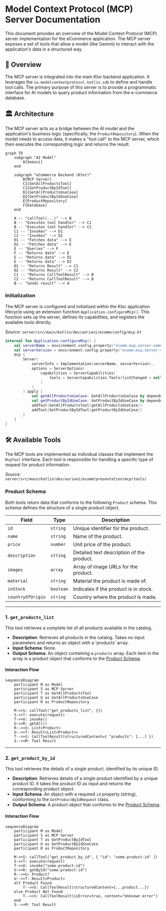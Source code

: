 # Model Context Protocol (MCP) Server Documentation

This document provides an overview of the Model Context Protocol (MCP) server implementation for the eCommerce application. The MCP server exposes a set of tools that allow a model (like Gemini) to interact with the application's data in a structured way.

## 🚀 Overview

The MCP server is integrated into the main Ktor backend application. It leverages the `io.modelcontextprotocol.kotlin.sdk` to define and handle tool calls. The primary purpose of this server is to provide a programmatic interface for AI models to query product information from the e-commerce database.

## 🏛️ Architecture

The MCP server acts as a bridge between the AI model and the application's business logic (specifically, the `ProductRepository`). When the model needs to access data, it makes a "tool call" to the MCP server, which then executes the corresponding logic and returns the result.

```mermaid
graph TD
    subgraph "AI Model"
        A[Gemini]
    end

    subgraph "eCommerce Backend (Ktor)"
        B[MCP Server]
        C1[GetAllProductsTool]
        C2[GetProductByIdTool]
        D1[GetAllProductsUseCase]
        D2[GetProductByIdUseCase]
        E[ProductRepository]
        F[Database]
    end

    A -- "callTool(...)" --> B
    B -- "Executes tool handler" --> C1
    B -- "Executes tool handler" --> C2
    C1 -- "Invokes" --> D1
    C2 -- "Invokes" --> D2
    D1 -- "Fetches data" --> E
    D2 -- "Fetches data" --> E
    E -- "Queries" --> F
    F -- "Returns data" --> E
    E -- "Returns data" --> D1
    E -- "Returns data" --> D2
    D1 -- "Returns Result" --> C1
    D2 -- "Returns Result" --> C2
    C1 -- "Returns CallToolResult" --> B
    C2 -- "Returns CallToolResult" --> B
    B -- "Sends result" --> A
```

### Initialization

The MCP server is configured and initialized within the Ktor application lifecycle using an extension function `Application.configureMcp()`. This function sets up the server, defines its capabilities, and registers the available tools directly.

*Source: `server/src/main/kotlin/dev/aoriani/ecomm/config/mcp.kt`*

```kotlin
internal fun Application.configureMcp() {
    val serverName = environment.config.property("ecomm.mcp.server-name").getString()
    val serverVersion = environment.config.property("ecomm.mcp.server-version").getString()
    mcp {
        Server(
            serverInfo = Implementation(serverName, serverVersion),
            options = ServerOptions(
                capabilities = ServerCapabilities(
                    tools = ServerCapabilities.Tools(listChanged = null)
                )
            )
        ).apply {
            val getAllProductsUseCase: GetAllProductsUseCase by dependencies
            val getProductByIdUseCase: GetProductByIdUseCase by dependencies
            addTool(GetAllProductsTool(getAllProductsUseCase))
            addTool(GetProductByIdTool(getProductByIdUseCase))
        }
    }
}
```

## 🛠️ Available Tools

The MCP tools are implemented as individual classes that implement the `McpTool` interface. Each tool is responsible for handling a specific type of request for product information.

*Source: `server/src/main/kotlin/dev/aoriani/ecomm/presentation/mcp/tools/`*

### Product Schema

Both tools return data that conforms to the following `Product` schema. This schema defines the structure of a single product object.

| Field             | Type      | Description                               |
| ----------------- | --------- | ----------------------------------------- |
| `id`              | `string`  | Unique identifier for the product.        |
| `name`            | `string`  | Name of the product.                      |
| `price`           | `number`  | Unit price of the product.                |
| `description`     | `string`  | Detailed text description of the product. |
| `images`          | `array`   | Array of image URLs for the product.      |
| `material`        | `string`  | Material the product is made of.          |
| `inStock`         | `boolean` | Indicates if the product is in stock.     |
| `countryOfOrigin` | `string`  | Country where the product is made.        |

---

### 1. `get_products_list`

This tool retrieves a complete list of all products available in the catalog.

-   **Description**: Retrieves all products in the catalog. Takes no input parameters and returns an object with a 'products' array.
-   **Input Schema**: None.
-   **Output Schema**: An object containing a `products` array. Each item in the array is a product object that conforms to the [Product Schema](#product-schema).

#### Interaction Flow

```mermaid
sequenceDiagram
    participant M as Model
    participant S as MCP Server
    participant T as GetAllProductsTool
    participant U as GetAllProductsUseCase
    participant R as ProductRepository

    M->>S: callTool("get_products_list", {})
    S->>T: execute(request)
    T->>U: invoke()
    U->>R: getAll()
    R-->>U: List<Product>
    U-->>T: Result<List<Product>>
    T-->>S: CallToolResult(structuredContent={ "products": [...] })
    S-->>M: Tool Result
```

---

### 2. `get_product_by_id`

This tool retrieves the details of a single product, identified by its unique ID.

-   **Description**: Retrieves details of a single product identified by a unique product ID. It takes the product ID as input and returns the corresponding product object.
-   **Input Schema**: An object with a required `id` property (string), conforming to the `GetProductByIdRequest` class.
-   **Output Schema**: A product object that conforms to the [Product Schema](#product-schema).

#### Interaction Flow

```mermaid
sequenceDiagram
    participant M as Model
    participant S as MCP Server
    participant T as GetProductByIdTool
    participant U as GetProductByIdUseCase
    participant R as ProductRepository

    M->>S: callTool("get_product_by_id", { "id": "some-product-id" })
    S->>T: execute(request)
    T->>U: invoke("some-product-id")
    U->>R: getById("some-product-id")
    R-->>U: Product?
    U-->>T: Result<Product>
    alt Product Found
        T-->>S: CallToolResult(structuredContent={...product...})
    else Product Not Found
        T-->>S: CallToolResult(isError=true, content="Unknown error")
    end
    S-->>M: Tool Result
```